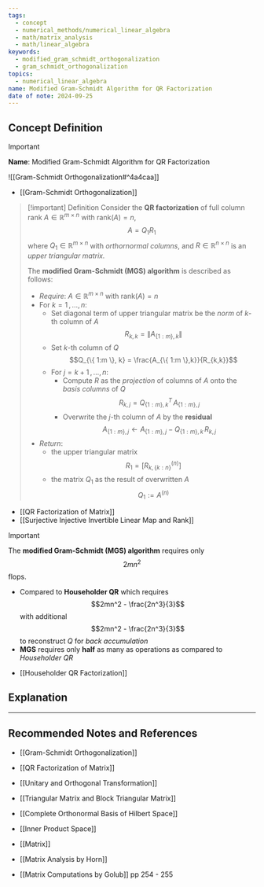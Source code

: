 ```yaml
---
tags:
  - concept
  - numerical_methods/numerical_linear_algebra
  - math/matrix_analysis
  - math/linear_algebra
keywords:
  - modified_gram_schmidt_orthogonalization
  - gram_schmidt_orthogonalization
topics:
  - numerical_linear_algebra
name: Modified Gram-Schmidt Algorithm for QR Factorization
date of note: 2024-09-25
---
```


## Concept Definition

>[!important]
>**Name**: Modified Gram-Schmidt Algorithm for QR Factorization

![[Gram-Schmidt Orthogonalization#^4a4caa]]

- [[Gram-Schmidt Orthogonalization]]

>[!important] Definition
>Consider the **QR factorization** of full column rank $A\in \mathbb{R}^{m\times n}$ with $\text{rank}(A) = n$, $$A = Q_{1}R_{1}$$ where $Q_{1}\in \mathbb{R}^{m\times n}$ with *orthornormal columns*, and $R\in \mathbb{R}^{n\times n}$ is an *upper triangular matrix.*
>
>The **modified Gram-Schmidt (MGS) algorithm** is described as follows:
>- *Require*: $A\in \mathbb{R}^{m\times n}$ with $\text{rank}(A) = n$
>- For $k=1\,{,}\ldots{,}\,n$:
>	- Set diagonal term of upper triangular matrix be the *norm* of $k$-th column  of $A$ $$R_{k,k} = \lVert A_{\{ 1:m \}, k} \rVert $$
>	- Set $k$-th column of $Q$ $$Q_{\{ 1:m \}, k} = \frac{A_{\{ 1:m \},k}}{R_{k,k}}$$
>	- For $j=k+1\,{,}\ldots{,}\,n$:
>		- Compute $R$ as the *projection* of columns of $A$ onto the *basis columns* of $Q$ $$R_{k,j} = Q_{\{ 1:m \}, k}^{T}\,A_{\{ 1:m \}, j}$$
>		- Overwrite the $j$-th column of $A$ by the **residual** $$A_{\{ 1:m \}, j} \leftarrow A_{\{ 1:m \}, j} - Q_{\{ 1:m \}, k}\,R_{k,j}$$
>- *Return*: 
>	- the upper triangular matrix $$R_{1} = [R_{k,\{ k:n \}}^{(n)}]$$
>	- the matrix $Q_{1}$ as the result of overwritten $A$ $$Q_{1} := A^{(n)}$$ 

- [[QR Factorization of Matrix]]
- [[Surjective Injective Invertible Linear Map and Rank]]

>[!important]
>The **modified Gram-Schmidt (MGS) algorithm** requires only $$2mn^2$$ flops.
>- Compared to **Householder QR** which requires $$2mn^2 - \frac{2n^3}{3}$$ with additional $$2mn^2 - \frac{2n^3}{3}$$ to reconstruct $Q$ for *back accumulation*
>- **MGS** requires only **half** as many as operations as compared to *Householder QR*

- [[Householder QR Factorization]]

## Explanation





-----------
##  Recommended Notes and References


- [[Gram-Schmidt Orthogonalization]]
- [[QR Factorization of Matrix]]

- [[Unitary and Orthogonal Transformation]]
- [[Triangular Matrix and Block Triangular Matrix]]

- [[Complete Orthonormal Basis of Hilbert Space]]
- [[Inner Product Space]]
- [[Matrix]]



- [[Matrix Analysis by Horn]]
- [[Matrix Computations by Golub]] pp 254 - 255